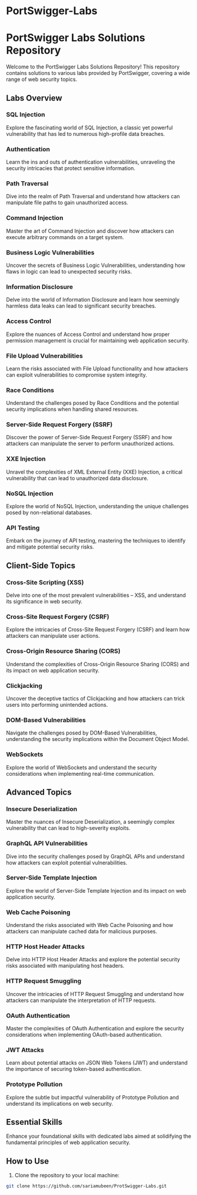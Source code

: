 # PortSwigger-Labs
# PortSwigger Labs Solutions Repository

Welcome to the PortSwigger Labs Solutions Repository! This repository contains solutions to various labs provided by PortSwigger, covering a wide range of web security topics.

## Labs Overview

### SQL Injection
Explore the fascinating world of SQL Injection, a classic yet powerful vulnerability that has led to numerous high-profile data breaches.

### Authentication
Learn the ins and outs of authentication vulnerabilities, unraveling the security intricacies that protect sensitive information.

### Path Traversal
Dive into the realm of Path Traversal and understand how attackers can manipulate file paths to gain unauthorized access.

### Command Injection
Master the art of Command Injection and discover how attackers can execute arbitrary commands on a target system.

### Business Logic Vulnerabilities
Uncover the secrets of Business Logic Vulnerabilities, understanding how flaws in logic can lead to unexpected security risks.

### Information Disclosure
Delve into the world of Information Disclosure and learn how seemingly harmless data leaks can lead to significant security breaches.

### Access Control
Explore the nuances of Access Control and understand how proper permission management is crucial for maintaining web application security.

### File Upload Vulnerabilities
Learn the risks associated with File Upload functionality and how attackers can exploit vulnerabilities to compromise system integrity.

### Race Conditions
Understand the challenges posed by Race Conditions and the potential security implications when handling shared resources.

### Server-Side Request Forgery (SSRF)
Discover the power of Server-Side Request Forgery (SSRF) and how attackers can manipulate the server to perform unauthorized actions.

### XXE Injection
Unravel the complexities of XML External Entity (XXE) Injection, a critical vulnerability that can lead to unauthorized data disclosure.

### NoSQL Injection
Explore the world of NoSQL Injection, understanding the unique challenges posed by non-relational databases.

### API Testing
Embark on the journey of API testing, mastering the techniques to identify and mitigate potential security risks.

## Client-Side Topics

### Cross-Site Scripting (XSS)
Delve into one of the most prevalent vulnerabilities – XSS, and understand its significance in web security.

### Cross-Site Request Forgery (CSRF)
Explore the intricacies of Cross-Site Request Forgery (CSRF) and learn how attackers can manipulate user actions.

### Cross-Origin Resource Sharing (CORS)
Understand the complexities of Cross-Origin Resource Sharing (CORS) and its impact on web application security.

### Clickjacking
Uncover the deceptive tactics of Clickjacking and how attackers can trick users into performing unintended actions.

### DOM-Based Vulnerabilities
Navigate the challenges posed by DOM-Based Vulnerabilities, understanding the security implications within the Document Object Model.

### WebSockets
Explore the world of WebSockets and understand the security considerations when implementing real-time communication.

## Advanced Topics

### Insecure Deserialization
Master the nuances of Insecure Deserialization, a seemingly complex vulnerability that can lead to high-severity exploits.

### GraphQL API Vulnerabilities
Dive into the security challenges posed by GraphQL APIs and understand how attackers can exploit potential vulnerabilities.

### Server-Side Template Injection
Explore the world of Server-Side Template Injection and its impact on web application security.

### Web Cache Poisoning
Understand the risks associated with Web Cache Poisoning and how attackers can manipulate cached data for malicious purposes.

### HTTP Host Header Attacks
Delve into HTTP Host Header Attacks and explore the potential security risks associated with manipulating host headers.

### HTTP Request Smuggling
Uncover the intricacies of HTTP Request Smuggling and understand how attackers can manipulate the interpretation of HTTP requests.

### OAuth Authentication
Master the complexities of OAuth Authentication and explore the security considerations when implementing OAuth-based authentication.

### JWT Attacks
Learn about potential attacks on JSON Web Tokens (JWT) and understand the importance of securing token-based authentication.

### Prototype Pollution
Explore the subtle but impactful vulnerability of Prototype Pollution and understand its implications on web security.

## Essential Skills
Enhance your foundational skills with dedicated labs aimed at solidifying the fundamental principles of web application security.

## How to Use

1. Clone the repository to your local machine:

```bash
git clone https://github.com/sariamubeen/ProtSwigger-Labs.git
